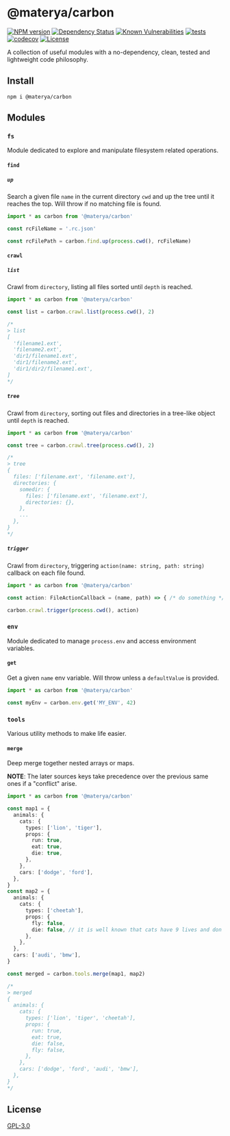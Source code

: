 # @materya/carbon

[![NPM version][npm-image]][npm-url]
[![Dependency Status][david-image]][david-url]
[![Known Vulnerabilities][snyk-image]][snyk-url]
[![tests][tests-image]][tests-url]
[![codecov][codecov-image]][codecov-url]
[![License][license-image]][license-url]

A collection of useful modules with a no-dependency, clean, tested and
lightweight code philosophy.

## Install

```
npm i @materya/carbon
```

## Modules

### `fs`

Module dedicated to explore and manipulate filesystem related operations.

#### `find`

##### `up`

Search a given file `name` in the current directory `cwd` and up the tree until it reaches the top. Will throw if no matching file is found. 

```ts
import * as carbon from '@materya/carbon'

const rcFileName = '.rc.json'

const rcFilePath = carbon.find.up(process.cwd(), rcFileName)
```

#### `crawl`

##### `list`

Crawl from `directory`, listing all files sorted until `depth` is reached.

```ts
import * as carbon from '@materya/carbon'

const list = carbon.crawl.list(process.cwd(), 2)

/*
> list
[
  'filename1.ext',
  'filename2.ext',
  'dir1/filename1.ext',
  'dir1/filename2.ext',
  'dir1/dir2/filename1.ext',
]
*/
```
##### `tree`

Crawl from `directory`, sorting out files and directories in a tree-like object until `depth` is reached.

```ts
import * as carbon from '@materya/carbon'

const tree = carbon.crawl.tree(process.cwd(), 2)

/*
> tree
{
  files: ['filename.ext', 'filename.ext'],
  directories: {
    somedir: {
      files: ['filename.ext', 'filename.ext'],
      directories: {},
    },
    ...
  },
}
*/
```

##### `trigger`

Crawl from `directory`, triggering `action(name: string, path: string)` callback on each file found. 

```ts
import * as carbon from '@materya/carbon'

const action: FileActionCallback = (name, path) => { /* do something */ }

carbon.crawl.trigger(process.cwd(), action)
```

### `env`

Module dedicated to manage `process.env` and access environment variables.

#### `get`

Get a given `name` env variable. Will throw unless a `defaultValue` is provided.

```ts
import * as carbon from '@materya/carbon'

const myEnv = carbon.env.get('MY_ENV', 42)
```

### `tools`

Various utility methods to make life easier.

#### `merge`

Deep merge together nested arrays or maps.

**NOTE**: The later sources keys take precedence over the previous same ones if a "conflict" arise.

```ts
import * as carbon from '@materya/carbon'

const map1 = {
  animals: {
    cats: {
      types: ['lion', 'tiger'],
      props: {
        run: true,
        eat: true,
        die: true,
      },
    },
    cars: ['dodge', 'ford'],
  },
}
const map2 = {
  animals: {
    cats: {
      types: ['cheetah'],
      props: {
        fly: false,
        die: false, // it is well known that cats have 9 lives and don't die.
      },
    },
  },
  cars: ['audi', 'bmw'],
}

const merged = carbon.tools.merge(map1, map2)

/*
> merged
{
  animals: {
    cats: {
      types: ['lion', 'tiger', 'cheetah'],
      props: {
        run: true,
        eat: true,
        die: false,
        fly: false,
      },
    },
    cars: ['dodge', 'ford', 'audi', 'bmw'],
  },
}
*/
```
## License

[GPL-3.0](LICENSE)

[npm-image]: https://img.shields.io/npm/v/@materya/carbon.svg?style=flat-square
[npm-url]: https://npmjs.org/package/@materya/carbon
[david-image]: https://img.shields.io/david/materya/carbon.svg?style=flat-square
[david-url]: https://david-dm.org/materya/carbon
[snyk-image]: https://snyk.io/test/github/materya/carbon/badge.svg?style=flat-square
[snyk-url]: https://app.snyk.io/test/github/materya/carbon?targetFile=package.json
[codecov-image]: https://img.shields.io/codecov/c/github/materya/carbon/master.svg?style=flat-square
[codecov-url]: https://codecov.io/gh/materya/carbon
[tests-image]: https://img.shields.io/github/workflow/status/materya/carbon/Tests?logo=github&style=flat-square
[tests-url]: https://github.com/materya/carbon/actions/workflows/test.yml
[license-image]: https://img.shields.io/github/license/materya/carbon?style=flat-square
[license-url]: LICENSE
